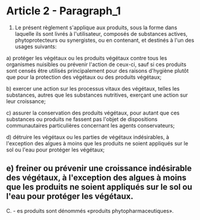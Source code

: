 # Article 2 - Paragraph_1

1. Le présent règlement s'applique aux produits, sous la forme dans laquelle ils sont livrés à l'utilisateur, composés de substances actives, phytoprotecteurs ou synergistes, ou en contenant, et destinés à l'un des usages suivants:

a) protéger les végétaux ou les produits végétaux contre tous les organismes nuisibles ou prévenir l'action de ceux-ci, sauf si ces produits sont censés être utilisés principalement pour des raisons d'hygiène plutôt que pour la protection des végétaux ou des produits végétaux;

b) exercer une action sur les processus vitaux des végétaux, telles les substances, autres que les substances nutritives, exerçant une action sur leur croissance;

c) assurer la conservation des produits végétaux, pour autant que ces substances ou produits ne fassent pas l'objet de dispositions communautaires particulières concernant les agents conservateurs;

d) détruire les végétaux ou les parties de végétaux indésirables, à l'exception des algues à moins que les produits ne soient appliqués sur le sol ou l'eau pour protéger les végétaux;

e) freiner ou prévenir une croissance indésirable des végétaux, à l'exception des algues à moins que les produits ne soient appliqués sur le sol ou l'eau pour protéger les végétaux.
---


C. - es produits sont dénommés «produits phytopharmaceutiques».
